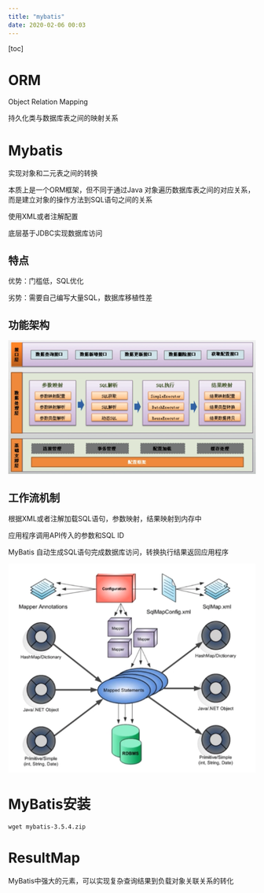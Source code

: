 ```yaml
---
title: "mybatis"
date: 2020-02-06 00:03
---
```

[toc]



# ORM 

Object Relation Mapping

持久化类与数据库表之间的映射关系

# Mybatis

实现对象和二元表之间的转换

本质上是一个ORM框架，但不同于通过Java 对象遍历数据库表之间的对应关系，而是建立对象的操作方法到SQL语句之间的关系

使用XML或者注解配置

底层基于JDBC实现数据库访问



## 特点

优势：门槛低，SQL优化

劣势：需要自己编写大量SQL，数据库移植性差



## 功能架构

![image-20200208204433306](mybatis.assets/image-20200208204433306.png)



## 工作流机制

根据XML或者注解加载SQL语句，参数映射，结果映射到内存中

应用程序调用API传入的参数和SQL ID

MyBatis 自动生成SQL语句完成数据库访问，转换执行结果返回应用程序

![image-20200208204632176](mybatis.assets/image-20200208204632176.png)



# MyBatis安装



```
wget mybatis-3.5.4.zip
```







# ResultMap

MyBatis中强大的元素，可以实现复杂查询结果到负载对象关联关系的转化

